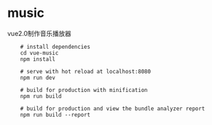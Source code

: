# music
vue2.0制作音乐播放器

        # install dependencies
        cd vue-music
        npm install

        # serve with hot reload at localhost:8080
        npm run dev

        # build for production with minification
        npm run build

        # build for production and view the bundle analyzer report
        npm run build --report
